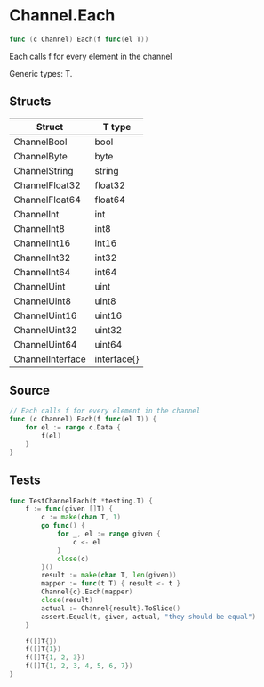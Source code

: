 # Channel.Each

```go
func (c Channel) Each(f func(el T))
```

Each calls f for every element in the channel

Generic types: T.

## Structs

| Struct | T type |
| ------ | ------ |
| ChannelBool | bool |
| ChannelByte | byte |
| ChannelString | string |
| ChannelFloat32 | float32 |
| ChannelFloat64 | float64 |
| ChannelInt | int |
| ChannelInt8 | int8 |
| ChannelInt16 | int16 |
| ChannelInt32 | int32 |
| ChannelInt64 | int64 |
| ChannelUint | uint |
| ChannelUint8 | uint8 |
| ChannelUint16 | uint16 |
| ChannelUint32 | uint32 |
| ChannelUint64 | uint64 |
| ChannelInterface | interface{} |

## Source

```go
// Each calls f for every element in the channel
func (c Channel) Each(f func(el T)) {
	for el := range c.Data {
		f(el)
	}
}
```

## Tests

```go
func TestChannelEach(t *testing.T) {
	f := func(given []T) {
		c := make(chan T, 1)
		go func() {
			for _, el := range given {
				c <- el
			}
			close(c)
		}()
		result := make(chan T, len(given))
		mapper := func(t T) { result <- t }
		Channel{c}.Each(mapper)
		close(result)
		actual := Channel{result}.ToSlice()
		assert.Equal(t, given, actual, "they should be equal")
	}

	f([]T{})
	f([]T{1})
	f([]T{1, 2, 3})
	f([]T{1, 2, 3, 4, 5, 6, 7})
}
```